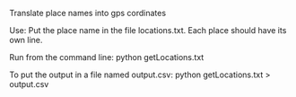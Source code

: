 
Translate place names into gps cordinates

Use:
Put the place name in the file locations.txt.
Each place should have its own line.

Run from the command line:
python getLocations.txt

To put the output in a file named output.csv:
python getLocations.txt > output.csv
